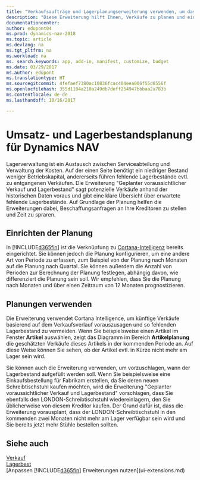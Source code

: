 ```yaml
---
title: "Verkaufsaufträge und Lagerplanungserweiterung verwenden, um das Lager zu verwalten"
description: "Diese Erweiterung hilft Ihnen, Verkäufe zu planen und eine klare Übersicht über erwartete fehlende Lagerbestände zu erhalten und hilft Ihnen sogar dabei, Lagerauffüllungsanfragen an Verkäufer zu stellen."
documentationcenter: 
author: edupont04
ms.prod: dynamics-nav-2018
ms.topic: article
ms.devlang: na
ms.tgt_pltfrm: na
ms.workload: na
ms. search.keywords: app, add-in, manifest, customize, budget
ms.date: 03/29/2017
ms.author: edupont
ms.translationtype: HT
ms.sourcegitcommit: 4fefaef7380ac10836fcac404eea006f55d8556f
ms.openlocfilehash: 355d1104a210a249db7deff254947bbbaa2a783b
ms.contentlocale: de-de
ms.lasthandoff: 10/16/2017

---
```

# <a name="sales-and-inventory-forecast-for-dynamics-nav"></a>Umsatz- und Lagerbestandsplanung für Dynamics NAV
Lagerverwaltung ist ein Austausch zwischen Serviceabteilung und Verwaltung der Kosten. Auf der einen Seite benötigt ein niedriger Bestand weniger Betriebskapital, andererseits führen fehlende Lagerbestände evtl. zu entgangenen Verkäufen. Die Erweiterung "Geplanter voraussichtlicher Verkauf und Lagerbestand" sagt potenzielle Verkäufe anhand der historischen Daten voraus und gibt eine klare Übersicht über erwartete fehlende Lagerbestände. Auf Grundlage der Planung helfen die Erweiterungen dabei, Beschaffungsanfragen an Ihre Kreditoren zu stellen und Zeit zu spraren.  

## <a name="setting-up-forecasting"></a>Einrichten der Planung
In [!INCLUDE[d365fin](includes/d365fin_md.md)] ist die Verknüpfung zu [Cortana-Intelligenz](https://www.microsoft.com/en-us/cloud-platform/what-is-cortana-intelligence-suite) bereits eingerichtet. Sie können jedoch die Planung konfigurieren, um eine andere Art von Periode zu erfassen, zum Beispiel von der Planung nach Monaten auf die Planung nach Quartal. Sie können außerdem die Anzahl von Perioden zur Berechnung der Planung festlegen, abhängig davon, wie differenziert die Planung sein soll. Wir empfehlen, dass Sie die Planung nach Monaten und über einen Zeitraum von 12 Monaten prognostizieren.  

## <a name="using-the-forecasts"></a>Planungen verwenden
Die Erweiterung verwendet Cortana Intelligence, um künftige Verkäufe basierend auf dem Verkaufsverlauf vorauszusagen und so fehlenden Lagerbestand zu vermeiden. Wenn Sie beispielsweise einen Artikel im Fenster **Artikel** auswählen, zeigt das Diagramm im Bereich **Artikelplanung** die geschätzten Verkäufe dieses Artikels in der kommenden Periode an. Auf diese Weise können Sie sehen, ob der Artikel evtl. in Kürze nicht mehr am Lager sein wird.  

Sie können auch die Erweiterung verwenden, um vorzuschlagen, wann der Lagerbestand aufgefüllt werden soll. Wenn Sie beispielsweise eine Einkaufsbestellung für Fabrikam erstellen, da Sie deren neuen Schreibtischstuhl kaufen möchten, wird die Erweiterung "Geplanter voraussichtlicher Verkauf und Lagerbestand" vorschlagen, dass Sie ebenfalls den LONDON-Schreibtischstuhl wiedereinlagern, den Sie üblicherweise von diesem Kreditor kaufen. Der Grund dafür ist, dass die Erweiterung vorausplant, dass der LONDON-Schreibtischstuhl in den kommenden zwei Monaten nicht mehr am Lager verfügbar sein wird und Sie bereits jetzt mehr Stühle bestellen sollten.  

## <a name="see-also"></a>Siehe auch
[Verkauf](sales-manage-sales.md)  
[Lagerbest](inventory-manage-inventory.md)  
[Anpassen [!INCLUDE[d365fin](includes/d365fin_md.md)] Erweiterungen nutzen](ui-extensions.md)  

